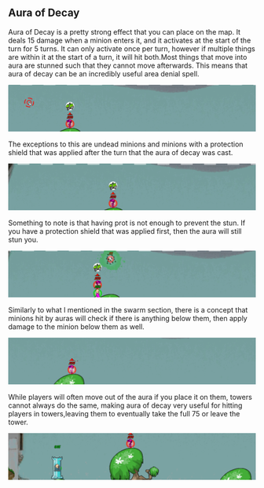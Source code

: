## Aura of Decay 


Aura of Decay is a pretty strong effect that you can place on the map. It deals 15 damage when a minion enters it, and it activates at the start of the turn for 5 turns. It can only activate once per turn, however if multiple things are within it at the start of a turn, it will hit both.Most things that move into aura are stunned such that they cannot move afterwards. This means that aura of decay can be an incredibly useful area denial spell.


![aura1](https://raw.githubusercontent.com/1IlIl/wikidata/main/underdark/gifs/aura1.gif)


The exceptions to this are undead minions and minions with a protection shield that was applied after the turn that the aura of decay was cast.


![aura2](https://raw.githubusercontent.com/1IlIl/wikidata/main/underdark/gifs/aura2.gif)


Something to note is that having prot is not enough to prevent the stun. If you have a protection shield that was applied first, then the aura will still stun you.


![aura3](https://raw.githubusercontent.com/1IlIl/wikidata/main/underdark/gifs/aura3.gif)


Similarly to what I mentioned in the swarm section, there is a concept that minions hit by auras will check if there is anything below them, then apply damage to the minion below them as well.


![aura4](https://raw.githubusercontent.com/1IlIl/wikidata/main/underdark/gifs/aura4.gif)


While players will often move out of the aura if you place it on them, towers cannot always do the same, making aura of decay very useful for hitting players in towers,leaving them to eventually take the full 75 or leave the tower.


![aura5](https://raw.githubusercontent.com/1IlIl/wikidata/main/underdark/gifs/aura5.gif)

